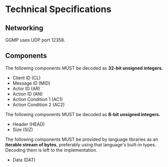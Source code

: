 # Technical Specifications

## Networking

GGMP uses UDP port 12358.

## Components

The following components MUST be decoded as **32-bit unsigned integers.** 

* Client ID (CL)
* Message ID (MID)
* Actor ID (AR)
* Action ID (AN)
* Action Condition 1 (AC1)
* Action Condition 2 (AC2)

The following components MUST be decoded as **8-bit unsigned integers.**
 
* Header (HEAD)
* Size (SIZ)

The following components MUST be provided by language libraries as an **iterable stream of bytes**, preferably using 
that language's built-in types. Decoding them is left to the implementation.

* Data (DAT)